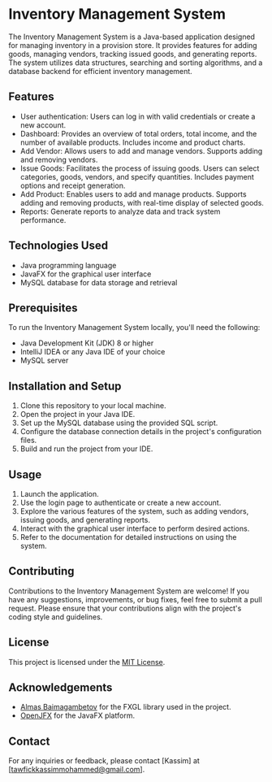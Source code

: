 # Inventory Management System

The Inventory Management System is a Java-based application designed for managing inventory in a provision store. It provides features for adding goods, managing vendors, tracking issued goods, and generating reports. The system utilizes data structures, searching and sorting algorithms, and a database backend for efficient inventory management.

## Features

- User authentication: Users can log in with valid credentials or create a new account.
- Dashboard: Provides an overview of total orders, total income, and the number of available products. Includes income and product charts.
- Add Vendor: Allows users to add and manage vendors. Supports adding and removing vendors.
- Issue Goods: Facilitates the process of issuing goods. Users can select categories, goods, vendors, and specify quantities. Includes payment options and receipt generation.
- Add Product: Enables users to add and manage products. Supports adding and removing products, with real-time display of selected goods.
- Reports: Generate reports to analyze data and track system performance.

## Technologies Used

- Java programming language
- JavaFX for the graphical user interface
- MySQL database for data storage and retrieval

## Prerequisites

To run the Inventory Management System locally, you'll need the following:

- Java Development Kit (JDK) 8 or higher
- IntelliJ IDEA or any Java IDE of your choice
- MySQL server

## Installation and Setup

1. Clone this repository to your local machine.
2. Open the project in your Java IDE.
3. Set up the MySQL database using the provided SQL script.
4. Configure the database connection details in the project's configuration files.
5. Build and run the project from your IDE.

## Usage

1. Launch the application.
2. Use the login page to authenticate or create a new account.
3. Explore the various features of the system, such as adding vendors, issuing goods, and generating reports.
4. Interact with the graphical user interface to perform desired actions.
5. Refer to the documentation for detailed instructions on using the system.

## Contributing

Contributions to the Inventory Management System are welcome! If you have any suggestions, improvements, or bug fixes, feel free to submit a pull request. Please ensure that your contributions align with the project's coding style and guidelines.

## License

This project is licensed under the [MIT License](LICENSE).

## Acknowledgements

- [Almas Baimagambetov](https://github.com/AlmasB) for the FXGL library used in the project.
- [OpenJFX](https://openjfx.io/) for the JavaFX platform.

## Contact

For any inquiries or feedback, please contact [Kassim] at [tawfickkassimmohammed@gmail.com].

